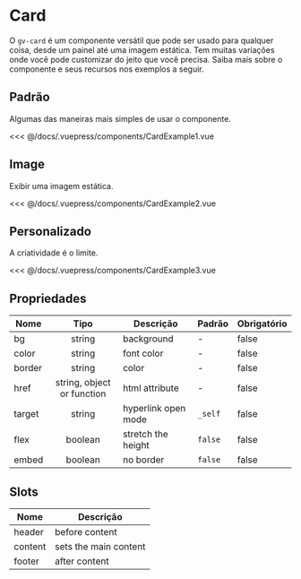 # Card

O `gv-card` é um componente versátil que pode ser usado para qualquer coisa, desde um painel até uma imagem estática. Tem muitas variações onde você pode customizar do jeito que você precisa. Saiba mais sobre o componente e seus recursos nos exemplos a seguir.

## Padrão

Algumas das maneiras mais simples de usar o componente.

<card-example-1 />

<<< @/docs/.vuepress/components/CardExample1.vue

## Image

Exibir uma imagem estática.

<card-example-2 />

<<< @/docs/.vuepress/components/CardExample2.vue

## Personalizado

A criatividade é o limite.

<card-example-3 />

<<< @/docs/.vuepress/components/CardExample3.vue

## Propriedades

| Nome   |            Tipo            | Descrição           | Padrão  | Obrigatório |
| ------ | :------------------------: | ------------------- | ------- | ----------- |
| bg     |           string           | background          | -       | false       |
| color  |           string           | font color          | -       | false       |
| border |           string           | color               | -       | false       |
| href   | string, object or function | html attribute      | -       | false       |
| target |           string           | hyperlink open mode | `_self` | false       |
| flex   |          boolean           | stretch the height  | `false` | false       |
| embed  |          boolean           | no border           | `false` | false       |

## Slots

| Nome    | Descrição             |
| ------- | --------------------- |
| header  | before content        |
| content | sets the main content |
| footer  | after content         |
